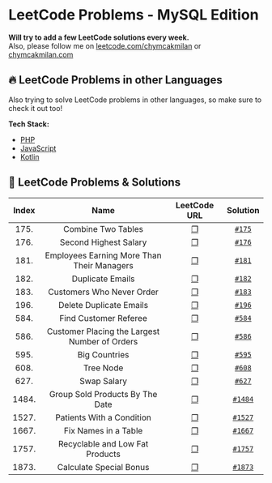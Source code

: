 # LeetCode Problems - MySQL Edition
**Will try to add a few LeetCode solutions every week.**   
Also, please follow me on [leetcode.com/chymcakmilan](https://leetcode.com/chymcakmilan/) or [chymcakmilan.com](https://chymcakmilan.com)

## 🔥 LeetCode Problems in other Languages
Also trying to solve LeetCode problems in other languages, so make sure to check it out too!  

**Tech Stack:**  
+ [PHP](https://github.com/milanchymcak/LeetCode-PHP)
+ [JavaScript](https://github.com/milanchymcak/LeetCode-JavaScript)
+ [Kotlin](https://github.com/milanchymcak/LeetCode-Kotlin)  

## 📝 LeetCode Problems & Solutions

| Index | Name | LeetCode URL | Solution |
| :---: |:----:|:------------:|:--------:|
| 175. | Combine Two Tables | [❐](https://leetcode.com/problems/combine-two-tables/) | [`#175`](../main/solutions/175.md) |
| 176. | Second Highest Salary | [❐](https://leetcode.com/problems/second-highest-salary/) | [`#176`](../main/solutions/176.md) |
| 181. | Employees Earning More Than Their Managers | [❐](https://leetcode.com/problems/employees-earning-more-than-their-managers/) | [`#181`](../main/solutions/181.md) |
| 182. | Duplicate Emails | [❐](https://leetcode.com/problems/duplicate-emails/) | [`#182`](../main/solutions/182.md) |
| 183. | Customers Who Never Order | [❐](https://leetcode.com/problems/customers-who-never-order/) | [`#183`](../main/solutions/183.md) |
| 196. | Delete Duplicate Emails | [❐](https://leetcode.com/problems/delete-duplicate-emails/) | [`#196`](../main/solutions/196.md) |
| 584. | Find Customer Referee | [❐](https://leetcode.com/problems/find-customer-referee/) | [`#584`](../main/solutions/584.md) |
| 586. | Customer Placing the Largest Number of Orders | [❐](https://leetcode.com/problems/customer-placing-the-largest-number-of-orders/) | [`#586`](../main/solutions/586.md) |
| 595. | Big Countries | [❐](https://leetcode.com/problems/big-countries/) | [`#595`](../main/solutions/595.md) |
| 608. | Tree Node | [❐](https://leetcode.com/problems/tree-node/) | [`#608`](../main/solutions/608.md) |
| 627. | Swap Salary | [❐](https://leetcode.com/problems/swap-salary/) | [`#627`](../main/solutions/627.md) |
| 1484. | Group Sold Products By The Date | [❐](https://leetcode.com/problems/group-sold-products-by-the-date/) | [`#1484`](../main/solutions/1484.md) |
| 1527. | Patients With a Condition | [❐](https://leetcode.com/problems/patients-with-a-condition/) | [`#1527`](../main/solutions/627.md) |
| 1667. | Fix Names in a Table | [❐](https://leetcode.com/problems/fix-names-in-a-table/) | [`#1667`](../main/solutions/1667.md) |
| 1757. | Recyclable and Low Fat Products | [❐](https://leetcode.com/problems/recyclable-and-low-fat-products/) | [`#1757`](../main/solutions/1757.md) |
| 1873. | Calculate Special Bonus | [❐](https://leetcode.com/problems/calculate-special-bonus/) | [`#1873`](../main/solutions/1873.md) |
